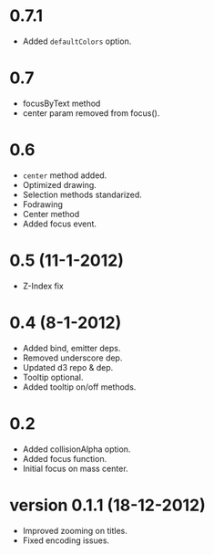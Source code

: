 # 0.7.1
* Added `defaultColors` option.

# 0.7
* focusByText method
* center param removed from focus().

# 0.6
* `center` method added.
* Optimized drawing.
* Selection methods standarized.
* Fodrawing
* Center method
* Added focus event.

# 0.5 (11-1-2012)
* Z-Index fix

# 0.4 (8-1-2012)
* Added bind, emitter deps.
* Removed underscore dep.
* Updated d3 repo & dep.
* Tooltip optional.
* Added tooltip on/off methods.

# 0.2
* Added collisionAlpha option.
* Added focus function.
* Initial focus on mass center.

# version 0.1.1 (18-12-2012)
* Improved zooming on titles.
* Fixed encoding issues.

